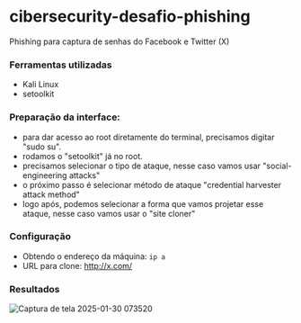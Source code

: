 # cibersecurity-desafio-phishing
Phishing para captura de senhas do Facebook e Twitter (X)

### Ferramentas utilizadas
- Kali Linux
- setoolkit

### Preparação da interface:
- para dar acesso ao root diretamente do terminal, precisamos digitar "sudo su".
- rodamos o "setoolkit" já no root.
- precisamos selecionar o tipo de ataque, nesse caso vamos usar "social-engineering attacks"
- o próximo passo é selecionar método de ataque "credential harvester attack method"
- logo após, podemos selecionar a forma que vamos projetar esse ataque, nesse caso vamos usar o "site cloner"

### Configuração
- Obtendo o endereço da máquina: ``` ip a ```
- URL para clone: http://x.com/

### Resultados
![Captura de tela 2025-01-30 073520](https://github.com/user-attachments/assets/1bc20c7a-a295-4545-a6f3-6b7778ba91b6)


